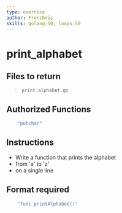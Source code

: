 ```yaml
---
type: exercice
author: Frenchris
skills: golang:50, loops:50
---
```


# print_alphabet

## Files to return

> `print_alphabet.go`

## Authorized Functions

```go
    "putchar"
```
## Instructions

- Write a function that prints the alphabet 
- from 'a' to 'z'
- on a single line

## Format required

```go
    "func printAlphabet()"
```








